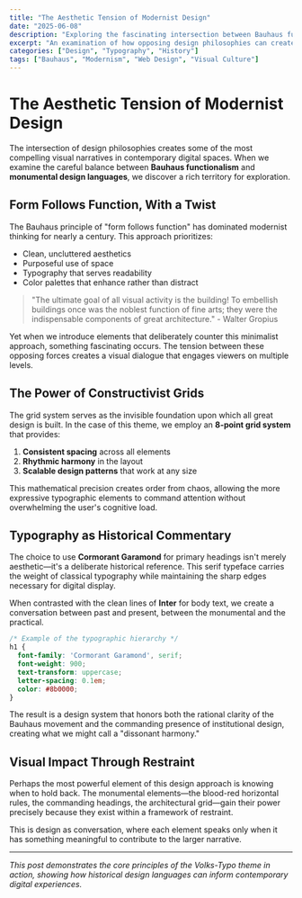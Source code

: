 ```yaml
---
title: "The Aesthetic Tension of Modernist Design"
date: "2025-06-08"
description: "Exploring the fascinating intersection between Bauhaus functionalism and monumental design"
excerpt: "An examination of how opposing design philosophies can create compelling visual narratives in contemporary digital spaces."
categories: ["Design", "Typography", "History"]
tags: ["Bauhaus", "Modernism", "Web Design", "Visual Culture"]
---
```


# The Aesthetic Tension of Modernist Design

The intersection of design philosophies creates some of the most compelling visual narratives in contemporary digital spaces. When we examine the careful balance between **Bauhaus functionalism** and **monumental design languages**, we discover a rich territory for exploration.

## Form Follows Function, With a Twist

The Bauhaus principle of "form follows function" has dominated modernist thinking for nearly a century. This approach prioritizes:

- Clean, uncluttered aesthetics
- Purposeful use of space
- Typography that serves readability
- Color palettes that enhance rather than distract

> "The ultimate goal of all visual activity is the building! To embellish buildings once was the noblest function of fine arts; they were the indispensable components of great architecture." - Walter Gropius

Yet when we introduce elements that deliberately counter this minimalist approach, something fascinating occurs. The tension between these opposing forces creates a visual dialogue that engages viewers on multiple levels.

## The Power of Constructivist Grids

The grid system serves as the invisible foundation upon which all great design is built. In the case of this theme, we employ an **8-point grid system** that provides:

1. **Consistent spacing** across all elements
2. **Rhythmic harmony** in the layout
3. **Scalable design patterns** that work at any size

This mathematical precision creates order from chaos, allowing the more expressive typographic elements to command attention without overwhelming the user's cognitive load.

## Typography as Historical Commentary

The choice to use **Cormorant Garamond** for primary headings isn't merely aesthetic—it's a deliberate historical reference. This serif typeface carries the weight of classical typography while maintaining the sharp edges necessary for digital display.

When contrasted with the clean lines of **Inter** for body text, we create a conversation between past and present, between the monumental and the practical.

```css
/* Example of the typographic hierarchy */
h1 {
  font-family: 'Cormorant Garamond', serif;
  font-weight: 900;
  text-transform: uppercase;
  letter-spacing: 0.1em;
  color: #8b0000;
}
```

The result is a design system that honors both the rational clarity of the Bauhaus movement and the commanding presence of institutional design, creating what we might call a "dissonant harmony."

## Visual Impact Through Restraint

Perhaps the most powerful element of this design approach is knowing when to hold back. The monumental elements—the blood-red horizontal rules, the commanding headings, the architectural grid—gain their power precisely because they exist within a framework of restraint.

This is design as conversation, where each element speaks only when it has something meaningful to contribute to the larger narrative.

---

*This post demonstrates the core principles of the Volks-Typo theme in action, showing how historical design languages can inform contemporary digital experiences.*